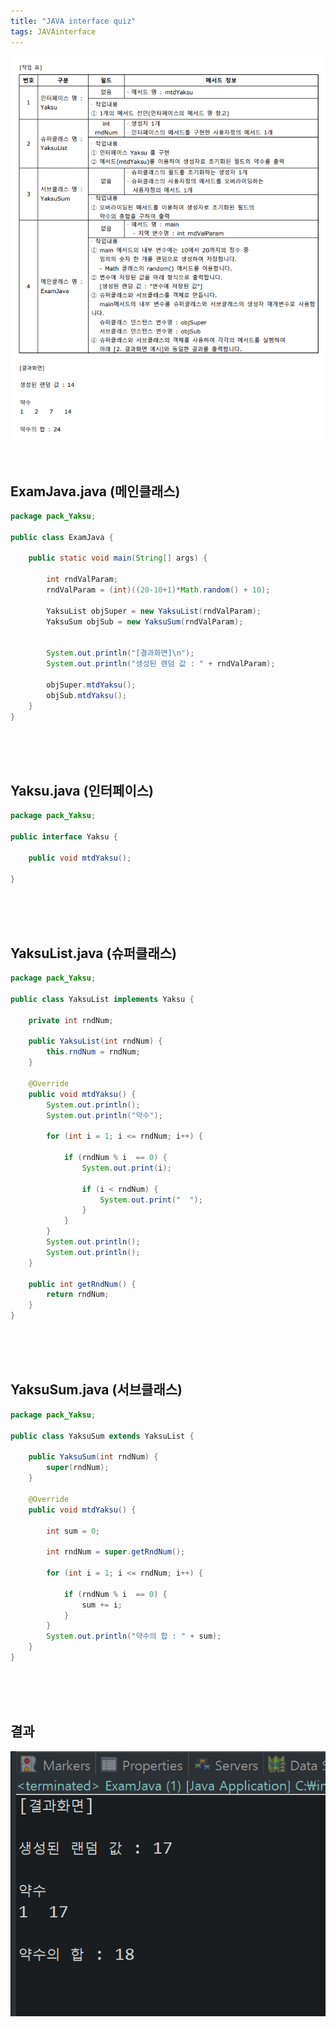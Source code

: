 ```yaml
---
title: "JAVA interface quiz"
tags: JAVAinterface 
---
```



![interface](/assets/images/quiz_interface.PNG)
<br>
<br>
<br>

## ExamJava.java (메인클래스)
```java
package pack_Yaksu;

public class ExamJava {

	public static void main(String[] args) {
		
		int rndValParam;
		rndValParam = (int)((20-10+1)*Math.random() + 10);
		
		YaksuList objSuper = new YaksuList(rndValParam);
		YaksuSum objSub = new YaksuSum(rndValParam);
		
		
		System.out.println("[결과화면]\n");
		System.out.println("생성된 랜덤 값 : " + rndValParam);
		
		objSuper.mtdYaksu();
		objSub.mtdYaksu();
	}
}
```
<br>
<br>
<br>

## Yaksu.java (인터페이스)
```java
package pack_Yaksu;

public interface Yaksu {
	
	public void mtdYaksu();

}
```
<br>
<br>
<br>

## YaksuList.java (슈퍼클래스)
```java
package pack_Yaksu;

public class YaksuList implements Yaksu {
	
	private int rndNum;

	public YaksuList(int rndNum) {
		this.rndNum = rndNum;
	}

	@Override
	public void mtdYaksu() {
		System.out.println();
		System.out.println("약수");
		
		for (int i = 1; i <= rndNum; i++) {
			
			if (rndNum % i  == 0) {
				System.out.print(i);
				
				if (i < rndNum) {
					System.out.print("  ");
				}
			}
		}
		System.out.println();
		System.out.println();
	}

	public int getRndNum() {
		return rndNum;
	}
}
```
<br>
<br>
<br>

## YaksuSum.java (서브클래스)
```java
package pack_Yaksu;

public class YaksuSum extends YaksuList {
	
	public YaksuSum(int rndNum) {
		super(rndNum);
	}

	@Override
	public void mtdYaksu() {
		
		int sum = 0;
		
		int rndNum = super.getRndNum();
		
		for (int i = 1; i <= rndNum; i++) {
			
			if (rndNum % i  == 0) {
				sum += i;
			}
		}
		System.out.println("약수의 합 : " + sum);
	}
}
```
<br>
<br>
<br>

## 결과
![interface_res](/assets/images/interface_res.PNG)